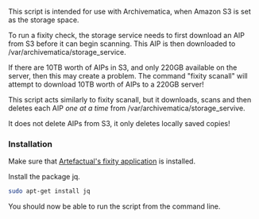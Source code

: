 This script is intended for use with Archivematica, when Amazon S3 is set as the storage space.

To run a fixity check, the storage service needs to first download an AIP from S3 before it can begin scanning. This AIP is then downloaded to /var/archivematica/storage_service.

If there are 10TB worth of AIPs in S3, and only 220GB available on the server, then this may create a problem. The command "fixity scanall" will attempt to download 10TB worth of AIPs to a 220GB server!

This script acts similarly to fixity scanall, but it downloads, scans and then deletes each AIP *one at a time* from /var/archivematica/storage_servive.

It does not delete AIPs from S3, it only deletes locally saved copies!

### Installation ###

Make sure that [Artefactual's fixity application](https://www.archivematica.org/en/docs/storage-service-0.13/fixity/) is installed.

Install the package jq.

```bash
sudo apt-get install jq
```

You should now be able to run the script from the command line.
